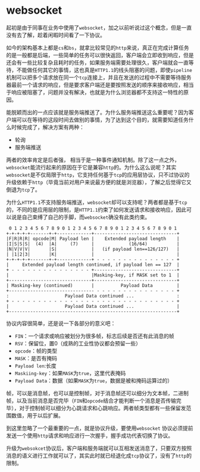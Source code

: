 # websocket

起初是由于同事在业务中使用了`websocket`，加之以前听说过这个概念，但是一直没有去了解，趁着闲暇时间看了一下协议。

如今的架构基本上都是`cs`和`bs`，就拿比较常见的`http`来说，真正在完成计算任务的是一般都是后端，一些简单的任务可以很快返回，客户端会立即收到响应，但是还会有一些比较复杂且耗时的任务，如果服务端需要处理很久，客户端就会一直等待，不能做任何其它的事情，这也真是`HTTP1.1`的线头阻塞的问题，即使`pipeline`机制可以把多个请求放在同一个`tcp`连接上，并且在发送的过程中不需要等待服务器最前一个请求的响应，但是要求客户端还是要按照发送的顺序来接收响应，相当于响应被阻塞了，问题并没有解决，也就是为什么浏览器都不支持这一特性的原因。

能脱颖而出的一点应该就是服务端推送了。为什么服务端推送这么重要呢？因为客户端可以在等待的这段时间去做别的事情，为了达到这个目的，就需要知道任务什么时候完成了，解决方案有两种：

- 轮询
- 服务端推送

两者的效率肯定是后者强， 相当于是一种事件通知机制。除了这一点之外，`websocket`能流行起来的原因在于它是兼容`http`的。为什么这么说呢？其实`websocket`是不仅局限于`http`，它支持任何基于`tcp`的应用层协议，只不过协议的升级依赖于`http`（毕竟当前对用户来说最方便的就是浏览器），了解之后觉得它又倒退为`tcp`了。

为什么`HTTP1.1`不支持服务端推送，`websocket`却可以支持呢？两者都是基于`tcp`的，不同的是应用层的限制，是`HTTP1.1`约束了如何发送请求和接收响应，因此可以说是自己束缚了自己的手脚，而`websocket`确没有此类约束。

```
 0 1 2 3 4 5 6 7 8 9 0 1 2 3 4 5 6 7 8 9 0 1 2 3 4 5 6 7 8 9 0 1
+-+-+-+-+-------+-+-------------+-------------------------------+
|F|R|R|R| opcode|M| Payload len |    Extended payload length    |
|I|S|S|S|  (4)  |A|     (7)     |             (16/64)           |
|N|V|V|V|       |S|             |   (if payload len==126/127)   |
| |1|2|3|       |K|             |                               |
+-+-+-+-+-------+-+-------------+ - - - - - - - - - - - - - - - +
|     Extended payload length continued, if payload len == 127  |
+ - - - - - - - - - - - - - - - +-------------------------------+
|                               |Masking-key, if MASK set to 1  |
+-------------------------------+-------------------------------+
| Masking-key (continued)       |          Payload Data         |
+-------------------------------- - - - - - - - - - - - - - - - +
:                     Payload Data continued ...                :
+ - - - - - - - - - - - - - - - - - - - - - - - - - - - - - - - +
|                     Payload Data continued ...                |
+---------------------------------------------------------------+
```

协议内容很简单，还是说一下各部分的意义吧：

- `FIN`：一个请求或响应被划分为很多帧，标志后续是否还有此消息的帧
- `RSV`：保留位，置0（成熟的工业性协议都会预留一些）
- `opcode`：帧的类型
- `MASK`：是否有掩码
- `Payload len`:长度
- `Maskiing-key`：如果`MASK`为`true`，这里代表掩码
- `Payload Data`：数据（如果`MASK`为`true`，数据是被和掩码运算过的）

帧，可以是消息帧，也可以是控制帧，对于消息帧还可以细分为文本帧，二进制帧，以及当前消息是否完毕（`FIN`和`opcode`结合才能判断一个消息是否传输完毕），对于控制帧可以细分为心跳请求和心跳响应。两者帧类型都有一些保留发范围数值，用于以后扩展。

到这里忽略了一个最重要的一点，就是协议升级，要使用`websocket` 协议必须提前发送一个使用`http`请求和响应进行一次握手，握手成功代表切换了协议。

升级为`websokcet`协议后，客户端和服务端就可以互相发送消息了，只要双方按照消息的语义进行工作就可以了，其实此时就已经退化成`tcp`协议了，没有了`http`的限制。

